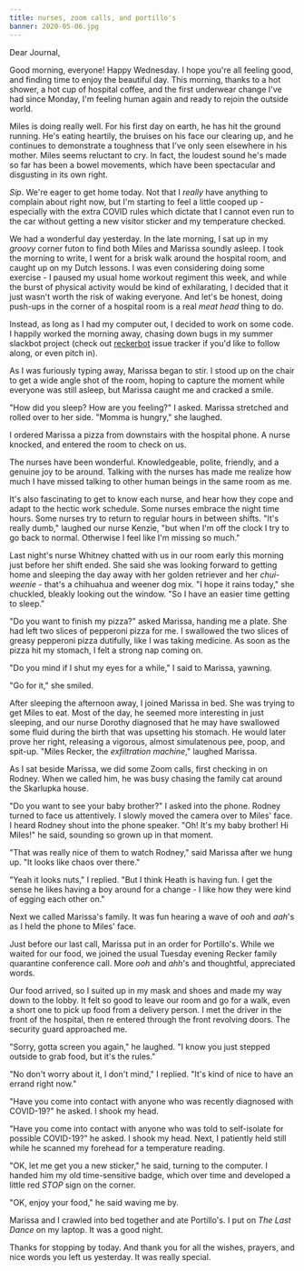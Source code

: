 ```yaml
---
title: nurses, zoom calls, and portillo's
banner: 2020-05-06.jpg
---
```


Dear Journal,

Good morning, everyone!  Happy Wednesday.  I hope you're all feeling
good, and finding time to enjoy the beautiful day.  This morning,
thanks to a hot shower, a hot cup of hospital coffee, and the first
underwear change I've had since Monday, I'm feeling human again and
ready to rejoin the outside world.

Miles is doing really well.  For his first day on earth, he has hit
the ground running.  He's eating heartily, the bruises on his face our
clearing up, and he continues to demonstrate a toughness that I've
only seen elsewhere in his mother.  Miles seems reluctant to cry.  In
fact, the loudest sound he's made so far has been a bowel movements,
which have been spectacular and disgusting in its own right.

_Sip_.  We're eager to get home today.  Not that I _really_ have
anything to complain about right now, but I'm starting to feel a
little cooped up - especially with the extra COVID rules which dictate
that I cannot even run to the car without getting a new visitor
sticker and my temperature checked.

We had a wonderful day yesterday.  In the late morning, I sat up in my
_groovy_ corner futon to find both Miles and Marissa soundly asleep.
I took the morning to write, I went for a brisk walk around the
hospital room, and caught up on my Dutch lessons.  I was even
considering doing some exercise - I paused my usual home workout
regiment this week, and while the burst of physical activity would be
kind of exhilarating, I decided that it just wasn't worth the risk of
waking everyone.  And let's be honest, doing push-ups in the corner of
a hospital room is a real _meat head_ thing to do.

Instead, as long as I had my computer out, I decided to work on some
code.  I happily worked the morning away, chasing down bugs in my
summer slackbot project (check out [reckerbot] issue tracker if you'd
like to follow along, or even pitch in).

As I was furiously typing away, Marissa began to stir.  I stood up on
the chair to get a wide angle shot of the room, hoping to capture the
moment while everyone was still asleep, but Marissa caught me and
cracked a smile.

"How did you sleep?  How are you feeling?" I asked.  Marissa stretched
and rolled over to her side.  "Momma is hungry," she laughed.

I ordered Marissa a pizza from downstairs with the hospital phone.  A
nurse knocked, and entered the room to check on us.

The nurses have been wonderful.  Knowledgeable, polite, friendly, and
a genuine joy to be around.  Talking with the nurses has made me
realize how much I have missed talking to other human beings in the
same room as me.

It's also fascinating to get to know each nurse, and hear how they
cope and adapt to the hectic work schedule.  Some nurses embrace the
night time hours.  Some nurses try to return to regular hours in
between shifts.  "It's really dumb," laughed our nurse Kenzie, "but
when I'm off the clock I try to go back to normal.  Otherwise I feel
like I'm missing so much."

Last night's nurse Whitney chatted with us in our room early this
morning just before her shift ended.  She said she was looking forward
to getting home and sleeping the day away with her golden retriever
and her _chui-weenie_ - that's a chihuahua and weener dog mix.  "I
hope it rains today," she chuckled, bleakly looking out the window.
"So I have an easier time getting to sleep."

"Do you want to finish my pizza?" asked Marissa, handing me a plate.
She had left two slices of pepperoni pizza for me.  I swallowed the
two slices of greasy pepperoni pizza dutifully, like I was taking
medicine.  As soon as the pizza hit my stomach, I felt a strong nap
coming on.

"Do you mind if I shut my eyes for a while," I said to Marissa,
yawning.

"Go for it," she smiled.

After sleeping the afternoon away, I joined Marissa in bed.  She was
trying to get Miles to eat.  Most of the day, he seemed more
interesting in just sleeping, and our nurse Dorothy diagnosed that he
may have swallowed some fluid during the birth that was upsetting his
stomach.  He would later prove her right, releasing a vigorous, almost
simulatenous pee, poop, and spit-up.  "Miles Recker, the _exfiltration
machine_," laughed Marissa.

As I sat beside Marissa, we did some Zoom calls, first checking in on
Rodney.  When we called him, he was busy chasing the family cat around
the Skarlupka house.

"Do you want to see your baby brother?" I asked into the phone.
Rodney turned to face us attentively.  I slowly moved the camera over
to Miles' face.  I heard Rodney shout into the phone speaker.  "Oh!
It's my baby brother!  Hi Miles!" he said, sounding so grown up in
that moment.

"That was really nice of them to watch Rodney," said Marissa after we
hung up.  "It looks like chaos over there."

"Yeah it looks nuts," I replied.  "But I think Heath is having fun.  I
get the sense he likes having a boy around for a change - I like how
they were kind of egging each other on."

Next we called Marissa's family.  It was fun hearing a wave of _ooh_
and _aah_'s as I held the phone to Miles' face.

Just before our last call, Marissa put in an order for Portillo's.
While we waited for our food, we joined the usual Tuesday evening
Recker family quarantine conference call.  More _ooh_ and _ahh_'s and
thoughtful, appreciated words.

Our food arrived, so I suited up in my mask and shoes and made my way
down to the lobby.  It felt so good to leave our room and go for a
walk, even a short one to pick up food from a delivery person.  I met
the driver in the front of the hospital, then re entered through the
front revolving doors.  The security guard approached me.

"Sorry, gotta screen you again," he laughed.  "I know you just stepped
outside to grab food, but it's the rules."

"No don't worry about it, I don't mind," I replied.  "It's kind of
nice to have an errand right now."

"Have you come into contact with anyone who was recently diagnosed
with COVID-19?" he asked.  I shook my head.

"Have you come into contact with anyone who was told to self-isolate
for possible COVID-19?" he asked.  I shook my head.  Next, I patiently
held still while he scanned my forehead for a temperature reading.

"OK, let me get you a new sticker," he said, turning to the computer.
I handed him my old time-sensitive badge, which over time and
developed a little red _STOP_ sign on the corner.

"OK, enjoy your food," he said waving me by.

Marissa and I crawled into bed together and ate Portillo's.  I put on
_The Last Dance_ on my laptop.  It was a good night.

Thanks for stopping by today.  And thank you for all the wishes,
prayers, and nice words you left us yesterday.  It was really special.

[reckerbot]: http://github.com/arecker/reckerbot
